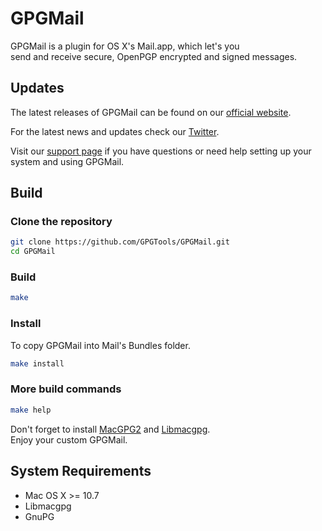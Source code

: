 GPGMail
=======

GPGMail is a plugin for OS X's Mail.app, which let's you  
send and receive secure, OpenPGP encrypted and signed messages.

Updates
-------

The latest releases of GPGMail can be found on our [official website](https://gpgtools.org/gpgmail/).

For the latest news and updates check our [Twitter](https://twitter.com/gpgtools).

Visit our [support page](http://support.gpgtools.org) if you have questions or need help setting up your system and using GPGMail.


Build
-----

### Clone the repository
```bash
git clone https://github.com/GPGTools/GPGMail.git
cd GPGMail
```

### Build
```bash
make
```

### Install
To copy GPGMail into Mail's Bundles folder.
```bash
make install
```

### More build commands
```bash
make help
```

Don't forget to install [MacGPG2](https://github.com/GPGTools/MacGPG2)
and [Libmacgpg](https://github.com/GPGTools/Libmacgpg).  
Enjoy your custom GPGMail.


System Requirements
-------------------

* Mac OS X >= 10.7
* Libmacgpg
* GnuPG
